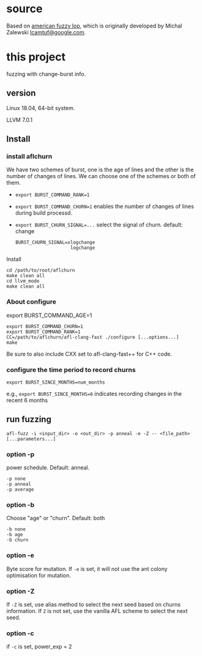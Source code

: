 # source
Based on [american fuzzy lop](https://github.com/google/AFL), which is originally developed by Michal Zalewski <lcamtuf@google.com>.

# this project

fuzzing with change-burst info.

## version
Linux 18.04, 64-bit system. 

LLVM 7.0.1


## Install

   
### install aflchurn
We have two schemes of burst, one is the age of lines and the other is the number of changes of lines. 
We can choose one of the schemes or both of them.

- `export BURST_COMMAND_RANK=1`

- `export BURST_COMMAND_CHURN=1` enables the number of changes of lines during build processd.
- `export BURST_CHURN_SIGNAL=...` select the signal of churn. default: change
    ```
    BURST_CHURN_SIGNAL=xlogchange
                        logchange
    ```



Install

    cd /path/to/root/aflchurn
    make clean all
    cd llvm_mode
    make clean all



### About configure
export BURST_COMMAND_AGE=1
    
    export BURST_COMMAND_CHURN=1
    export BURST_COMMAND_RANK=1
    CC=/path/to/aflchurn/afl-clang-fast ./configure [...options...]
    make

Be sure to also include CXX set to afl-clang-fast++ for C++ code.

### configure the time period to record churns

    export BURST_SINCE_MONTHS=num_months

e.g., `export BURST_SINCE_MONTHS=6` indicates recording changes in the recent 6 months

## run fuzzing

    afl-fuzz -i <input_dir> -o <out_dir> -p anneal -e -Z -- <file_path> [...parameters...]

### option -p
power schedule. Default: anneal.

    -p none
    -p anneal
    -p average

### option -b
Choose "age" or "churn". Default: both

    -b none
    -b age
    -b churn

### option -e
Byte score for mutation. 
If `-e` is set, it will not use the ant colony optimisation for mutation.

### option -Z
If `-Z` is set, use alias method to select the next seed based on churns information.
If `Z` is not set, use the vanilla AFL scheme to select the next seed.

### option -c
if `-c` is set, power_exp = 2
        

